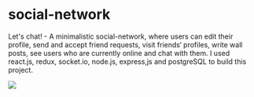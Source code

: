 # social-network
Let's chat! - A minimalistic social-network, where users can edit their profile, send and accept friend requests, visit friends‘ profiles, write wall posts, see  users who are currently online and chat with them. I used react.js, redux, socket.io, node.js, express,js and postgreSQL to build this project.


![](http://g.recordit.co/Ns95NuY7Bx.gif)

